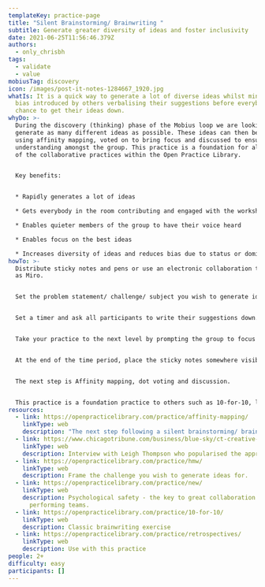 ```yaml
---
templateKey: practice-page
title: "Silent Brainstorming/ Brainwriting "
subtitle: Generate greater diversity of ideas and foster inclusivity
date: 2021-06-25T11:56:46.379Z
authors:
  - only_chrisbh
tags:
  - validate
  - value
mobiusTag: discovery
icon: /images/post-it-notes-1284667_1920.jpg
whatIs: It is a quick way to generate a lot of diverse ideas whilst minimising
  bias introduced by others verbalising their suggestions before everybody has a
  chance to get their ideas down.
whyDo: >-
  During the discovery (thinking) phase of the Mobius loop we are looking to
  generate as many different ideas as possible. These ideas can then be grouped
  using affinity mapping, voted on to bring focus and discussed to ensure shared
  understanding amongst the group. This practice is a foundation for almost all
  of the collaborative practices within the Open Practice Library. 


  Key benefits:


  * Rapidly generates a lot of ideas

  * Gets everybody in the room contributing and engaged with the workshop/ meeting

  * Enables quieter members of the group to have their voice heard

  * Enables focus on the best ideas

  * Increases diversity of ideas and reduces bias due to status or dominance of individuals; e.g., the HiPPO effect (Highest Paid Person's Opinion)
howTo: >-
  Distribute sticky notes and pens or use an electronic collaboration tool such
  as Miro. 


  Set the problem statement/ challenge/ subject you wish to generate ideas for. Consider carefully how you phrase the question. A practice such as 'How might we...' can really help. 


  Set a timer and ask all participants to write their suggestions down. 


  Take your practice to the next level by prompting the group to focus on quantity not quality and even encourage some suggestions to be impractical. You're looking for rapid generation of ideas that will be further iterated upon so diversity really matters. Where possible, diversity should also be considered for the make up of the group.


  At the end of the time period, place the sticky notes somewhere visible to all participants, such as a wall or flip chart. 


  The next step is Affinity mapping, dot voting and discussion.


  This practice is a foundation practice to others such as 10-for-10, lightning decision jam and retrospectives. Used appropriately it can really help accelerate the development of psychological safety within the group.
resources:
  - link: https://openpracticelibrary.com/practice/affinity-mapping/
    linkType: web
    description: "The next step following a silent brainstorming/ brainwriting exercise "
  - link: https://www.chicagotribune.com/business/blue-sky/ct-creative-class-leigh-thompson-bsi-20170511-story.html
    linkType: web
    description: Interview with Leigh Thompson who popularised the approach.
  - link: https://openpracticelibrary.com/practice/hmw/
    linkType: web
    description: Frame the challenge you wish to generate ideas for.
  - link: https://openpracticelibrary.com/practice/new/
    linkType: web
    description: Psychological safety - the key to great collaboration and high
      performing teams.
  - link: https://openpracticelibrary.com/practice/10-for-10/
    linkType: web
    description: Classic brainwriting exercise
  - link: https://openpracticelibrary.com/practice/retrospectives/
    linkType: web
    description: Use with this practice
people: 2+
difficulty: easy
participants: []
---
```

